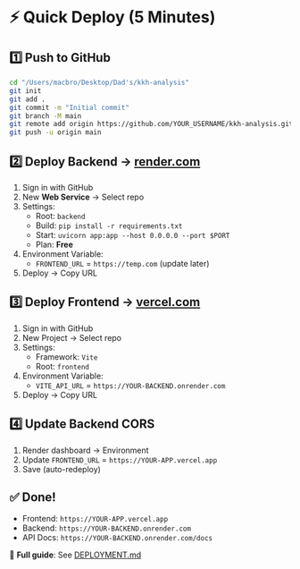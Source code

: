 # ⚡ Quick Deploy (5 Minutes)

## 1️⃣ Push to GitHub

```bash
cd "/Users/macbro/Desktop/Dad's/kkh-analysis"
git init
git add .
git commit -m "Initial commit"
git branch -M main
git remote add origin https://github.com/YOUR_USERNAME/kkh-analysis.git
git push -u origin main
```

## 2️⃣ Deploy Backend → [render.com](https://render.com)

1. Sign in with GitHub
2. New **Web Service** → Select repo
3. Settings:
   - Root: `backend`
   - Build: `pip install -r requirements.txt`
   - Start: `uvicorn app:app --host 0.0.0.0 --port $PORT`
   - Plan: **Free**
4. Environment Variable:
   - `FRONTEND_URL` = `https://temp.com` (update later)
5. Deploy → Copy URL

## 3️⃣ Deploy Frontend → [vercel.com](https://vercel.com)

1. Sign in with GitHub
2. New Project → Select repo
3. Settings:
   - Framework: `Vite`
   - Root: `frontend`
4. Environment Variable:
   - `VITE_API_URL` = `https://YOUR-BACKEND.onrender.com`
5. Deploy → Copy URL

## 4️⃣ Update Backend CORS

1. Render dashboard → Environment
2. Update `FRONTEND_URL` = `https://YOUR-APP.vercel.app`
3. Save (auto-redeploy)

## ✅ Done!

- Frontend: `https://YOUR-APP.vercel.app`
- Backend: `https://YOUR-BACKEND.onrender.com`
- API Docs: `https://YOUR-BACKEND.onrender.com/docs`

📖 **Full guide**: See [DEPLOYMENT.md](./DEPLOYMENT.md)

